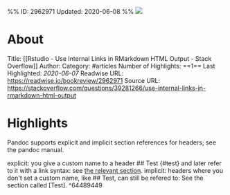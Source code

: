 %%
ID: 2962971
Updated: 2020-06-08
%%
![](https://readwise-assets.s3.amazonaws.com/static/images/article3.5c705a01b476.png)

# About
Title: [[Rstudio - Use Internal Links in RMarkdown HTML Output - Stack Overflow]]
Author: 
Category: #articles
Number of Highlights: ==1==
Last Highlighted: *2020-06-07*
Readwise URL: https://readwise.io/bookreview/2962971
Source URL: https://stackoverflow.com/questions/39281266/use-internal-links-in-rmarkdown-html-output


# Highlights 
Pandoc supports explicit and implicit section references for headers; see the pandoc manual.

explicit: you give a custom name to a header ## Test {#test} and later refer to it with a link syntax: see [the relevant section](#test).
implicit: headers where you don't set a custom name, like ## Test, can still be refered to: See the section called [Test].  ^64489449

